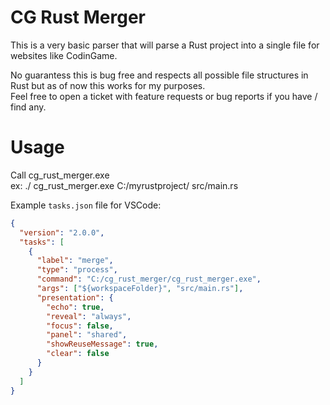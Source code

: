 # CG Rust Merger

This is a very basic parser that will parse a Rust project into a single file for websites like CodinGame.  

No guarantess this is bug free and respects all possible file structures in Rust but as of now this works for my purposes.  
Feel free to open a ticket with feature requests or bug reports if you have / find any.

# Usage

Call cg_rust_merger.exe <PathToProject> <RelativeMainFilePath>  
ex: ./ cg_rust_merger.exe C:/myrustproject/ src/main.rs
  
Example `tasks.json` file for VSCode:
```json
{
  "version": "2.0.0",
  "tasks": [
    {
      "label": "merge",
      "type": "process",
      "command": "C:/cg_rust_merger/cg_rust_merger.exe",
      "args": ["${workspaceFolder}", "src/main.rs"],
      "presentation": {
        "echo": true,
        "reveal": "always",
        "focus": false,
        "panel": "shared",
        "showReuseMessage": true,
        "clear": false
      }
    }
  ]
}
```
